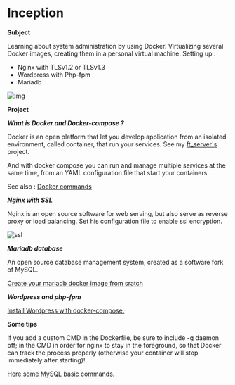 # Inception

**Subject**

Learning about system administration by using Docker. Virtualizing several Docker images, creating them in a personal virtual machine.
Setting up :

- Nginx with TLSv1.2 or TLSv1.3
- Wordpress with Php-fpm
- Mariadb

![img](https://miro.medium.com/max/700/1*c_ob-WVcU_-l9n8KBipPEQ.png)

**Project**

***What is Docker and Docker-compose ?***

Docker is an open platform that let you develop application from an isolated environment, called container, that run your services. See my [ft_server's](https://github.com/MassiliaB/ft_server) project.

And with docker compose you can run and manage multiple services at the same time, from an YAML configuration file that start your containers.

See also : [Docker commands](https://www.padok.fr/blog/docker-docker-compose-commandes-connaitre)

***Nginx with SSL***

Nginx is an open source software for web serving, but also serve as reverse proxy or load balancing. Set his configuration file to enable ssl encryption. 

![ssl](https://user-images.githubusercontent.com/62947287/173135029-80211bc1-a86e-4727-b825-552c16e234f9.png)

***Mariadb database***

An open source database management system, created as a software fork of MySQL.

[Create your mariadb docker image from sratch](https://mariadb.com/kb/en/creating-a-custom-docker-image/) 

***Wordpress and php-fpm***

[Install Wordpress with docker-compose.](https://www.digitalocean.com/community/tutorials/how-to-install-wordpress-with-docker-compose)

**Some tips** 

If you add a custom CMD in the Dockerfile, be sure to include -g daemon off; in the CMD in order for nginx to stay in the foreground, so that Docker can track the process properly (otherwise your container will stop immediately after starting)!

[Here some MySQL basic commands.](https://gist.github.com/hofmannsven/9164408)
 
 

